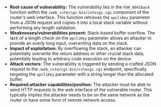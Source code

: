 - **Root cause of vulnerability:** The vulnerability lies in the `FUN_0041bac4` function within the `/web_cste/cgi-bin/cstecgi.cgi` component of the router's web interface. This function retrieves the `apcliKey` parameter from a JSON request and copies it into a local stack variable without performing any length validation.
- **Weaknesses/vulnerabilities present:** Stack-based buffer overflow. The lack of a length check on the `apcliKey` parameter allows an attacker to provide an overly long input, overwriting data on the stack.
- **Impact of exploitation:** By overflowing the stack, an attacker can potentially overwrite the return address or other crucial stack data, potentially leading to arbitrary code execution on the device.
- **Attack vectors:** The vulnerability is triggered by sending a crafted JSON request to the `/web_cste/cgi-bin/cstecgi.cgi` endpoint, specifically targeting the `apcliKey` parameter with a string longer than the allocated buffer.
- **Required attacker capabilities/position:** The attacker must be able to send HTTP requests to the web interface of the vulnerable router. This typically implies the attacker needs to be on the same network as the router or have some form of remote network access.